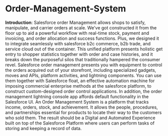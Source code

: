# Order-Management-System

**Introduction**:
                Salesforce order Management allows shops to satisfy, manipulate, and carrier orders at scale. We've got constructed it from the floor up to aid a powerful workflow with real-time stock, payment and invoicing, and order allocation and success functions. Plus, we designed it to integrate seamlessly with salesforce b2c commerce, b2b trade, and service cloud out of the container. This unified platform presents holistic get entry to shopper statistics together with order and case histories, and it breaks down the purposeful silos that traditionally hampered the consumer revel.
                  Salesforce order management presents you with equipment to control the orders acquired out of your storefront, including specialized gadgets, moves and APIs, platform activities, and lightning components. You can use them together with Salesforce float, an effective automation machine for imposing commercial enterprise methods at the salesforce platform, to construct custom-designed order control applications. In addition, the order management lightning console app affords default functionality in the Salesforce UI. 
                An Order Management System is a platform that tracks income, orders, stock, and achievement. It allows the people, procedures, and partnerships essential for products to locate their way to the customers who sold them. The result should be a Digital and Automated Experience built on top of the Salesforce Platform where users can perform tasks of storing and keeping a record of data.
